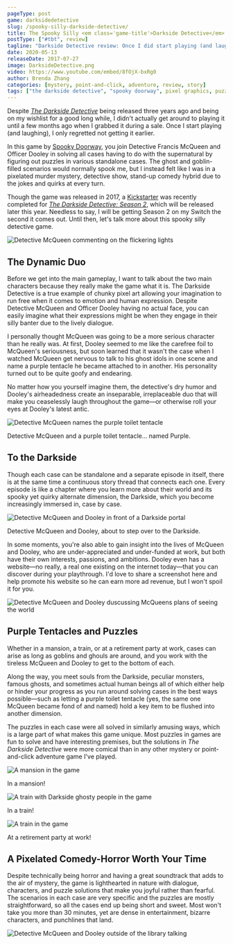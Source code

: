 ```yaml
---
pageType: post
game: darksidedetective
slug: /spooky-silly-darkside-detective/
title: The Spooky Silly <em class='game-title'>Darkside Detective</em>
postType: ["#tbt", review]
tagline: "Darkside Detective review: Once I did start playing (and laughing), I only regretted not getting it earlier. I felt like I was in a pixelated murder mystery, detective show, stand-up comedy hybrid. Needless to say, I will be getting Season 2 on my Switch the second it comes out."
date: 2020-05-13
releaseDate: 2017-07-27
image: DarksideDetective.png
video: https://www.youtube.com/embed/8fOjX-bxRg0
author: Brenda Zhang
categories: [mystery, point-and-click, adventure, review, story]
tags: ["the darkside detective", "spooky doorway", pixel graphics, puzzle, iOS]
---
```


Despite [_The Darkside Detective_](http://darksidedetective.com/) being released three years ago and being on my wishlist for a good long while, I didn't actually get around to playing it until a few months ago when I grabbed it during a sale. Once I start playing (and laughing), I only regretted not getting it earlier.

In this game by [Spooky Doorway](http://www.spookydoorway.com/), you join Detective Francis McQueen and Officer Dooley in solving all cases having to do with the supernatural by figuring out puzzles in various standalone cases. The ghost and goblin-filled scenarios would normally spook me, but I instead felt like I was in a pixelated murder mystery, detective show, stand-up comedy hybrid due to the jokes and quirks at every turn.

Though the game was released in 2017, a [Kickstarter](https://www.kickstarter.com/projects/spookydoorway/the-darkside-detective-season-2) was recently completed for [_The Darkside Detective: Season 2_](https://store.steampowered.com/app/795420/The_Darkside_Detective__Season_2/), which will be released later this year. Needless to say, I will be getting Season 2 on my Switch the second it comes out. Until then, let's talk more about this spooky silly detective game.

![Detective McQueen commenting on the flickering lights][image0]

## The Dynamic Duo

Before we get into the main gameplay, I want to talk about the two main characters because they really make the game what it is. The Darkside Detective is a true example of chunky pixel art allowing your imagination to run free when it comes to emotion and human expression. Despite Detective McQueen and Officer Dooley having no actual face, you can easily imagine what their expressions might be when they engage in their silly banter due to the lively dialogue.

I personally thought McQueen was going to be a more serious character than he really was. At first, Dooley seemed to me like the carefree foil to McQueen's seriousness, but soon learned that it wasn't the case when I watched McQueen get nervous to talk to his ghost idols in one scene and name a purple tentacle he became attached to in another. His personality turned out to be quite goofy and endearing.

No matter how you yourself imagine them, the detective's dry humor and Dooley's airheadedness create an inseparable, irreplaceable duo that will make you ceaselessly laugh throughout the game—or otherwise roll your eyes at Dooley's latest antic.

![Detective McQueen names the purple toilet tentacle][image1]

<figcaption>Detective McQueen and a purple toilet tentacle... named Purple.</figcaption>

## To the Darkside

Though each case can be standalone and a separate episode in itself, there is at the same time a continuous story thread that connects each one. Every episode is like a chapter where you learn more about their world and its spooky yet quirky alternate dimension, the Darkside, which you become increasingly immersed in, case by case.

![Detective McQueen and Dooley in front of a Darkside portal][image2]

<figcaption>Detective McQueen and Dooley, about to step over to the Darkside.</figcaption>

In some moments, you're also able to gain insight into the lives of McQueen and Dooley, who are under-appreciated and under-funded at work, but both have their own interests, passions, and ambitions. Dooley even has a website—no really, a real one existing on the internet today—that you can discover during your playthrough. I'd love to share a screenshot here and help promote his website so he can earn more ad revenue, but I won't spoil it for you.

![Detective McQueen and Dooley duscussing McQueens plans of seeing the world][image3]

## Purple Tentacles and Puzzles

Whether in a mansion, a train, or at a retirement party at work, cases can arise as long as goblins and ghouls are around, and you work with the tireless McQueen and Dooley to get to the bottom of each.

Along the way, you meet souls from the Darkside, peculiar monsters, famous ghosts, and sometimes actual human beings all of which either help or hinder your progress as you run around solving cases in the best ways possible—such as letting a purple toilet tentacle (yes, the same one McQueen became fond of and named) hold a key item to be flushed into another dimension.

The puzzles in each case were all solved in similarly amusing ways, which is a large part of what makes this game unique. Most puzzles in games are fun to solve and have interesting premises, but the solutions in _The Darkside Detective_ were more comical than in any other mystery or point-and-click adventure game I've played.

![A mansion in the game][image4]

<figcaption>In a mansion!</figcaption>

![A train with Darkside ghosty people in the game][image5]

<figcaption>In a train!</figcaption>

![A train in the game][image6]

<figcaption>At a retirement party at work!</figcaption>

## A Pixelated Comedy-Horror Worth Your Time

Despite technically being horror and having a great soundtrack that adds to the air of mystery, the game is lighthearted in nature with dialogue, characters, and puzzle solutions that make you joyful rather than fearful. The scenarios in each case are very specific and the puzzles are mostly straightforward, so all the cases end up being short and sweet. Most won't take you more than 30 minutes, yet are dense in entertainment, bizarre characters, and punchlines that land.

![Detective McQueen and Dooley outside of the library talking][image7]

[image0]: ../../../images/post/darksidedetective/DarksideDetective0.png
[image1]: ../../../images/post/darksidedetective/DarksideDetective1.png
[image2]: ../../../images/post/darksidedetective/DarksideDetective2.png
[image3]: ../../../images/post/darksidedetective/DarksideDetective3.png
[image4]: ../../../images/post/darksidedetective/DarksideDetective4.png
[image5]: ../../../images/post/darksidedetective/DarksideDetective5.png
[image6]: ../../../images/post/darksidedetective/DarksideDetective6.png
[image7]: ../../../images/post/darksidedetective/DarksideDetective7.png
